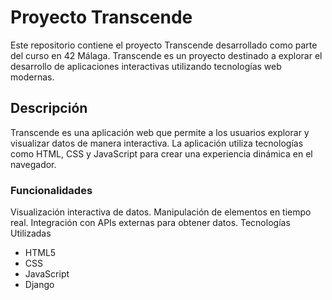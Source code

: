 # Proyecto Transcende
Este repositorio contiene el proyecto Transcende desarrollado como parte del curso en 42 Málaga. Transcende es un proyecto destinado a explorar el desarrollo de aplicaciones interactivas utilizando tecnologías web modernas.

## Descripción
Transcende es una aplicación web que permite a los usuarios explorar y visualizar datos de manera interactiva. La aplicación utiliza tecnologías como HTML, CSS y JavaScript para crear una experiencia dinámica en el navegador.

### Funcionalidades
Visualización interactiva de datos.
Manipulación de elementos en tiempo real.
Integración con APIs externas para obtener datos.
Tecnologías Utilizadas
* HTML5
* CSS
* JavaScript
* Django
